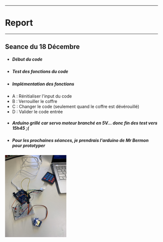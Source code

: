 *******************
# Report 
*******************
## Seance du 18 Décembre
 - ##### Début du code
 - ##### Test des fonctions du code
 - ##### Implémentation des fonctions
 -  A : Rénitialiser l'input du code
 -  B : Verrouiller le coffre
 -  C : Changer le code (seulement quand le coffre est dévérouillé)
 -  D : Valider le code entrée
 -  ##### Arduino grillé car servo moteur branché en 5V... donc fin des test vers 15h45 ;(
 -  ##### Pour les prochaines séances, je prendrais l'arduino de Mr Bermon pour prototyper
<img src="../../Images/digicode_moteur2.jpg" alt="composants" width=40% />
